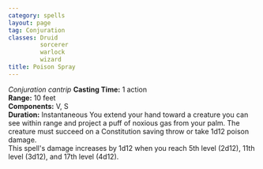 ```yaml
---
category: spells
layout: page
tag: Conjuration
classes: Druid
         sorcerer
         warlock
         wizard
title: Poison Spray 
---
```

_Conjuration cantrip_ 
**Casting Time:** 1 action    
**Range:** 10 feet    
**Components:** V, S    
**Duration:** Instantaneous 
You extend your hand toward a creature you can see within range and project a puff of noxious gas from your palm. The creature must succeed on a Constitution saving throw or take 1d12 poison damage.    
This spell's damage increases by 1d12 when you reach 5th level (2d12), 11th level (3d12), and 17th level (4d12).
